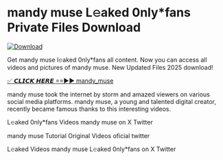 # mandy muse L𝚎aked 0nly*fans Private Files Download

[![Download](https://i.imgur.com/PoXn3jX.png)](https://mediafirer.com/mandy+muse)

Get mandy muse l𝚎aked 0nly*fans all content. Now you can access all videos and pictures of mandy muse. New Updated Files 2025 download!

[✅ 𝘾𝙇𝙄𝘾𝙆 𝙃𝙀𝙍𝙀 ==►► mandy_muse](https://mediafirer.com/mandy+muse)

mandy muse took the internet by storm and amazed viewers on various social media platforms. mandy muse, a young and talented digital creator, recently became famous thanks to this interesting videos.

L𝚎aked 0nly*fans Videos mandy muse on X Twitter

mandy muse Tutorial Original Videos oficial twitter

L𝚎aked Videos mandy muse L𝚎aked 0nly*fans on X Twitter